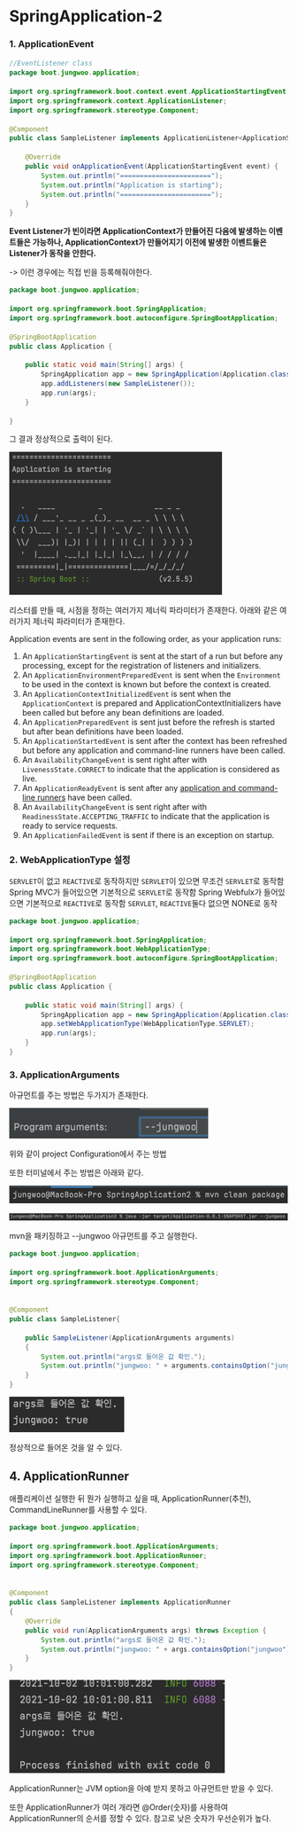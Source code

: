 # SpringApplication-2



### 1. ApplicationEvent





```java
//EventListener class
package boot.jungwoo.application;

import org.springframework.boot.context.event.ApplicationStartingEvent;
import org.springframework.context.ApplicationListener;
import org.springframework.stereotype.Component;

@Component
public class SampleListener implements ApplicationListener<ApplicationStartingEvent> {

    @Override
    public void onApplicationEvent(ApplicationStartingEvent event) {
        System.out.println("=======================");
        System.out.println("Application is starting");
        System.out.println("=======================");
    }
}

```



**Event Listener가 빈이라면 ApplicationContext가 만들어진 다음에 발생하는 이벤트들은 가능하나, ApplicationContext가  만들어지기 이전에 발생한 이벤트들은 Listener가 동작을 안한다.** 

-> 이런 경우에는 직접 빈을 등록해줘야한다.

 

```java
package boot.jungwoo.application;

import org.springframework.boot.SpringApplication;
import org.springframework.boot.autoconfigure.SpringBootApplication;

@SpringBootApplication
public class Application {

    public static void main(String[] args) {
        SpringApplication app = new SpringApplication(Application.class);
        app.addListeners(new SampleListener());
        app.run(args);
    }

}
```



그 결과 정상적으로 출력이 된다.

<img src="../img/image-20211002092554933.png" alt="image-20211002092554933" style="zoom:50%;" />



리스터를 만들 때, 시점을 정하는 여러가지 제너릭 파라미터가 존재한다. 아래와 같은 여러가지 제너릭 파라미터가 존재한다.

Application events are sent in the following order, as your application runs:

1. An `ApplicationStartingEvent` is sent at the start of a run but before any processing, except for the registration of listeners and initializers.
2. An `ApplicationEnvironmentPreparedEvent` is sent when the `Environment` to be used in the context is known but before the context is created.
3. An `ApplicationContextInitializedEvent` is sent when the `ApplicationContext` is prepared and ApplicationContextInitializers have been called but before any bean definitions are loaded.
4. An `ApplicationPreparedEvent` is sent just before the refresh is started but after bean definitions have been loaded.
5. An `ApplicationStartedEvent` is sent after the context has been refreshed but before any application and command-line runners have been called.
6. An `AvailabilityChangeEvent` is sent right after with `LivenessState.CORRECT` to indicate that the application is considered as live.
7. An `ApplicationReadyEvent` is sent after any [application and command-line runners](https://docs.spring.io/spring-boot/docs/current/reference/html/features.html#features.spring-application.command-line-runner) have been called.
8. An `AvailabilityChangeEvent` is sent right after with `ReadinessState.ACCEPTING_TRAFFIC` to indicate that the application is ready to service requests.
9. An `ApplicationFailedEvent` is sent if there is an exception on startup.





### 2. WebApplicationType 설정

`SERVLET`이 없고 `REACTIVE`로 동작하지만 `SERVLET`이 있으면 무조건 `SERVLET`로 동작함
Spring MVC가 들어있으면 기본적으로 `SERVLET`로 동작함
Spring Webfulx가 들어있으면 기본적으로 `REACTIVE`로 동작함
`SERVLET`, `REACTIVE`둘다 없으면 NONE로 동작



```java
package boot.jungwoo.application;

import org.springframework.boot.SpringApplication;
import org.springframework.boot.WebApplicationType;
import org.springframework.boot.autoconfigure.SpringBootApplication;

@SpringBootApplication
public class Application {

    public static void main(String[] args) {
        SpringApplication app = new SpringApplication(Application.class);
        app.setWebApplicationType(WebApplicationType.SERVLET);
        app.run(args);
    }
}	
```



### 3. ApplicationArguments

아규먼트를 주는 방법은 두가지가 존재한다.

<img src="../img/image-20211002094931329.png" alt="image-20211002094931329" style="zoom:67%;" />

위와 같이 project Configuration에서 주는 방법

또한 터미널에서 주는 방법은 아래와 같다.

<img src="../img/image-20211002095650247.png" alt="image-20211002095650247" style="zoom:67%;" />

![image-20211002095711386](../img/image-20211002095711386.png)

mvn을 패키징하고 --jungwoo 아규먼트를 주고 실행한다.



```java
package boot.jungwoo.application;

import org.springframework.boot.ApplicationArguments;
import org.springframework.stereotype.Component;


@Component
public class SampleListener{

    public SampleListener(ApplicationArguments arguments)
    {
        System.out.println("args로 들어온 값 확인.");
        System.out.println("jungwoo: " + arguments.containsOption("jungwoo"));
    }
}

```



<img src="../img/image-20211002095307672.png" alt="image-20211002095307672" style="zoom:67%;" />

정상적으로 들어온 것을 알 수 있다.



## 4. ApplicationRunner

애플리케이션 실행한 뒤 뭔가 실행하고 싶을 때, ApplicationRunner(추천), CommandLineRunner를 사용할 수 있다.

```java
package boot.jungwoo.application;

import org.springframework.boot.ApplicationArguments;
import org.springframework.boot.ApplicationRunner;
import org.springframework.stereotype.Component;


@Component
public class SampleListener implements ApplicationRunner
{
    @Override
    public void run(ApplicationArguments args) throws Exception {
        System.out.println("args로 들어온 값 확인.");
        System.out.println("jungwoo: " + args.containsOption("jungwoo"));
    }
}
```



<img src="../img/image-20211002100134140.png" alt="image-20211002100134140" style="zoom:67%;" />



ApplicationRunner는 JVM option을 아예 받지 못하고 아규먼트만 받을 수 있다.

또한 ApplicationRunner가 여러 개라면 @Order(숫자)를 사용하여 ApplicationRunner의 순서를 정할 수 있다. 참고로 낮은 숫자가 우선순위가 높다.